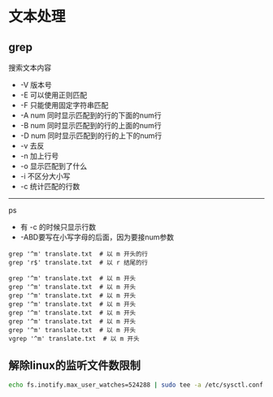 # 文本处理

## grep
搜索文本内容
- -V    版本号
- -E    可以使用正则匹配
- -F    只能使用固定字符串匹配
- -A num  同时显示匹配到的行的下面的num行
- -B num  同时显示匹配到的行的上面的num行
- -D num  同时显示匹配到的行的上下的num行
- -v     去反
- -n     加上行号
- -o     显示匹配到了什么
- -i     不区分大小写
- -c     统计匹配的行数
---
ps
- 有 -c 的时候只显示行数
- -ABD要写在小写字母的后面，因为要接num参数
```
grep '^m' translate.txt  # 以 m 开头的行
grep 'r$' translate.txt  # 以 r 结尾的行

grep '^m' translate.txt  # 以 m 开头
grep '^m' translate.txt  # 以 m 开头
grep '^m' translate.txt  # 以 m 开头
grep '^m' translate.txt  # 以 m 开头
grep '^m' translate.txt  # 以 m 开头
grep '^m' translate.txt  # 以 m 开头
grep '^m' translate.txt  # 以 m 开头
vgrep '^m' translate.txt  # 以 m 开头
```

## 解除linux的监听文件数限制
```bash
echo fs.inotify.max_user_watches=524288 | sudo tee -a /etc/sysctl.conf && sudo sysctl -p
```